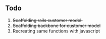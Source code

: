 ## Todo

1. <del>Scaffolding rails customer model.<del>
2. ~~Scaffolding backbone for customer model~~
3. Recreating same functions with javascript
